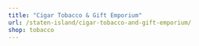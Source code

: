 ```yaml
---
title: "Cigar Tobacco & Gift Emporium"
url: /staten-island/cigar-tobacco-and-gift-emporium/
shop: tobacco
---
```

